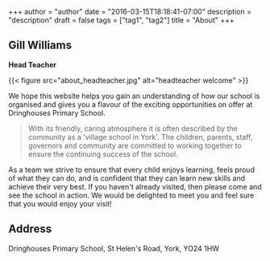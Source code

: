 +++
author = "author"
date = "2016-03-15T18:18:41-07:00"
description = "description"
draft = false
tags = ["tag1", "tag2"]
title = "About"
+++

## Gill Williams
**Head Teacher**

{{< figure src="about_headteacher.jpg" alt="headteacher welcome" >}}

We hope this website helps you gain an understanding of how our school is organised and gives you a flavour of the exciting opportunities on offer at Dringhouses Primary School.

> With its friendly, caring atmosphere it is often described by the community as a 'village school in York'. The children, parents, staff, governors and community are committed to working together to ensure the continuing success of the school.

As a team we strive to ensure that every child enjoys learning, feels proud of what they can do, and is confident that they can learn new skills and achieve their very best. If you haven't already visited, then please come and see the school in action. We would be delighted to meet you and feel sure that you would enjoy your visit!


## Address
Dringhouses Primary School, St Helen's Road, York, YO24 1HW
